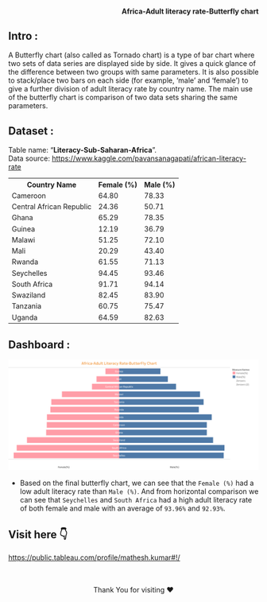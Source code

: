 <h4 align="right">Africa-Adult literacy rate-Butterfly chart</h4>

## Intro :
A Butterfly chart (also called as Tornado chart) is a type of bar chart where two sets of data series are displayed side by side. It gives a quick glance of the difference between two groups with same parameters. It is also possible to stack/place two bars on each side (for example, ‘male’ and ‘female’) to give a further division of adult literacy rate by country name. The main use of the butterfly chart is comparison of two data sets sharing the same parameters.
## Dataset :
Table name:  “**Literacy-Sub-Saharan-Africa**”.<br>
Data source: https://www.kaggle.com/pavansanagapati/african-literacy-rate<br>
<table>
  <tr>
    <th>Country Name</th>
    <th>Female (%)</th>
    <th>Male (%)</th>
  </tr>
  <tr>
    <td>Cameroon</td>
    <td>64.80</td>
    <td>78.33</td>
  </tr>
  <tr>
    <td>Central African Republic</td>
    <td>24.36</td>
    <td>50.71</td>
  </tr>
  <tr>
    <td>Ghana</td>
    <td>65.29</td>
    <td>78.35</td>
  </tr>
  <tr>
    <td>Guinea</td>
    <td>12.19</td>
    <td>36.79</td>
  </tr>
  <tr>
    <td>Malawi</td>
    <td>51.25</td>
    <td>72.10</td>
  </tr>
  <tr>
    <td>Mali</td>
    <td>20.29</td>
    <td>43.40</td>
  </tr>
  <tr>
    <td>Rwanda</td>
    <td>61.55</td>
    <td>71.13</td>
  </tr>
  <tr>
    <td>Seychelles</td>
    <td>94.45</td>
    <td>93.46</td>
  </tr>

  <tr>
    <td>South Africa</td>
    <td>91.71</td>
    <td>94.14</td>
  </tr>
  <tr>
    <td>Swaziland</td>
    <td>82.45</td>
    <td>83.90</td>
  </tr>
  <tr>
    <td>Tanzania</td>
    <td>60.75</td>
    <td>75.47</td>
  </tr>
  <tr>
    <td>Uganda</td>
    <td>64.59</td>
    <td>82.63</td>
  </tr>
</table>

## Dashboard :
<img src="Africa-Adult Literacy Rate-ButterFly Chart.png" width="950">
<br>

- Based on the final butterfly chart, we can see that the ``` Female (%) ``` had a low adult literacy rate than ``` Male (%) ```. And from horizontal comparison we can see that ``` Seychelles ``` and ``` South Africa ``` had a high adult literacy rate of both female and male with an average of ``` 93.96% ``` and ``` 92.93% ```.

## Visit here 👇
https://public.tableau.com/profile/mathesh.kumar#!/
<br><br><br>
<p align="center">Thank You for visiting ❤</p>
